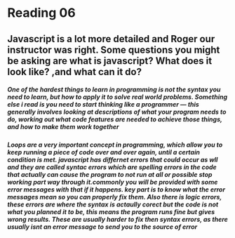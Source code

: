 # Reading 06

## Javascript is a lot more detailed and Roger our instructor was right. Some questions you might be asking are what is javascript? What does it look like? ,and what can it do?

##### One of the hardest things to learn in programming is not the syntax you need to learn, but how to apply it to solve real world problems. Something else i read is you need to start thinking like a programmer — this generally involves looking at descriptions of what your program needs to do, working out what code features are needed to achieve those things, and how to make them work together

##### Loops are a very important concept in programming, which allow you to keep running a piece of code over and over again, until a certain condition is met. javascript has differnet errors that could occur as wll and they are called syntac errors which are spelling errors in the code that actually can cause the program to not run at all or possible stop working part way through it.commonly you will be provided with some error messages with that if it happens. key part is to know what the error messages mean so you can properly fix them. Also there is logic errors, these errors are where the syntax is actaully corect but the code is not what you planned it to be, this means the program runs fine but gives wrong results. These are usually harder to fix then syntax errors, as there usually isnt an error message to send you to the source of error
